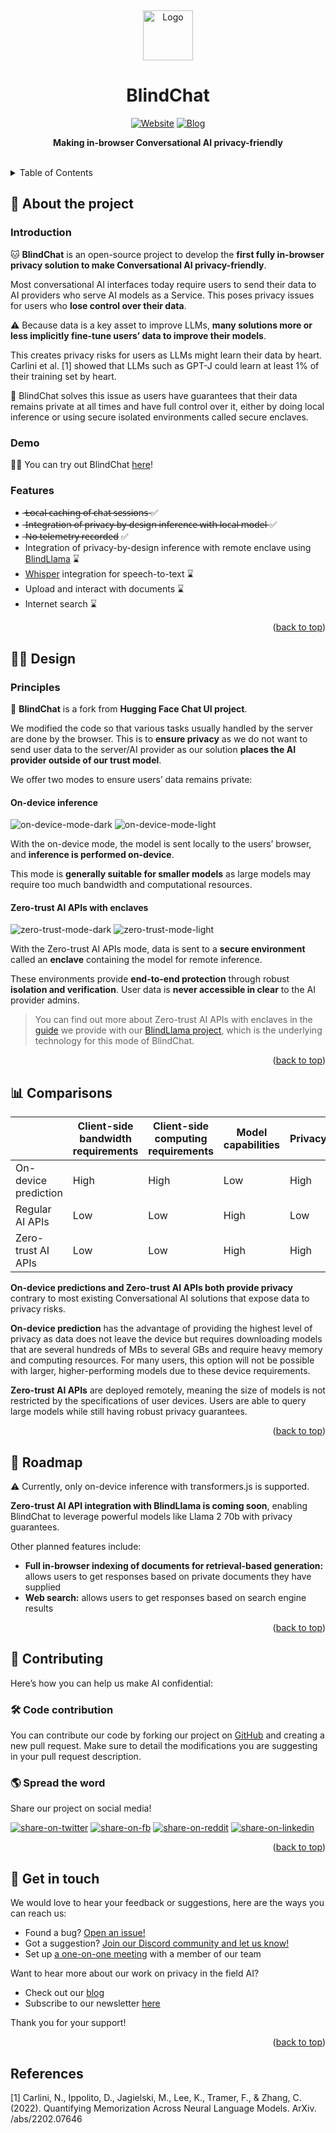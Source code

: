 <a name="readme-top"></a>
<br />
<div align="center">
  <a href="https://github.com/mithril-security/blind_chat">
    <img src="https://github.com/mithril-security/blindai/raw/main/docs/assets/logo.png" alt="Logo" width="80" height="80">
  </a>

<h1 align="center">BlindChat</h1>

[![Website][website-shield]][website-url]
[![Blog][blog-shield]][blog-url]
</div>

 <p align="center">
    <b>Making in-browser Conversational AI privacy-friendly</b><br /><br />
   <!-- 
    <a href="https://blindllama.mithrilsecurity.io/en/latest"><strong>Explore the docs »</strong></a>
    <br />
    <br />
    <a href="https://aicert.mithrilsecurity.io/en/latest/docs/getting-started/quick-tour/">Get started</a>
    ·
    <a href="https://github.com/mithril-security/aicert/issues">Report Bug</a>
    ·
    <a href="https://github.com/mithril-security/aicert/issues">Request Feature</a>
  </p>
</div>

<!-- TABLE OF CONTENTS -->
<details>
  <summary>Table of Contents</summary>
  <ol>
    <li><a href="#-about-the-project">About the project</a></li>
    <li><a href="#-design">Design</a></li>
    <li><a href="#-Comparisons">Comparisons</a></li>
    <li><a href="#-roadmap">Roadmap</a></li>
    <li><a href="#-contributing">Contributing</a></li>
    <li><a href="#-get-in-touch">Contact</a></li>
  </ol>
</details>

## 📜 About the project

### Introduction

🐱 **BlindChat** is an open-source project to develop the **first fully in-browser privacy solution to make Conversational AI privacy-friendly**.

Most conversational AI interfaces today require users to send their data to AI providers who serve AI models as a Service. This poses privacy issues for users who **lose control over their data**. 

⚠️ Because data is a key asset to improve LLMs, **many solutions more or less implicitly fine-tune users’ data to improve their models**.

This creates privacy risks for users as LLMs might learn their data by heart. Carlini et al. [1] showed that LLMs such as GPT-J could learn at least 1% of their training set by heart.

🔐 BlindChat solves this issue as users have guarantees that their data remains private at all times and have full control over it, either by doing local inference or using secure isolated environments called secure enclaves.

### Demo

👩‍💻  You can try out BlindChat [here](https://chat.mithrilsecurity.io/)!

### Features

-  ̶L̶o̶c̶a̶l̶ ̶c̶a̶c̶h̶i̶n̶g̶ ̶o̶f̶ ̶c̶h̶a̶t̶ ̶s̶e̶s̶s̶i̶o̶n̶s̶ ✅
-  ̶I̶n̶t̶e̶g̶r̶a̶t̶i̶o̶n̶ ̶o̶f̶ ̶p̶r̶i̶v̶a̶c̶y̶-̶b̶y̶-̶d̶e̶s̶i̶g̶n̶ ̶i̶n̶f̶e̶r̶e̶n̶c̶e̶ ̶w̶i̶t̶h̶ ̶l̶o̶c̶a̶l̶ ̶m̶o̶d̶e̶l̶ ✅
-  ̶N̶o̶ ̶t̶e̶l̶e̶m̶e̶t̶r̶y̶ ̶r̶e̶c̶o̶r̶d̶e̶d̶ ✅
- Integration of privacy-by-design inference with remote enclave using [BlindLlama](https://blindllama.mithrilsecurity.io/en/latest/) ⌛
- [Whisper](https://openai.com/research/whisper) integration for speech-to-text ⌛
- Upload and interact with documents ⌛
- Internet search ⌛

<p align="right">(<a href="#readme-top">back to top</a>)</p>

## 🧑‍🎨 Design

### Principles

🤗 **BlindChat** is a fork from **Hugging Face Chat UI project**.

We modified the code so that various tasks usually handled by the server are done by the browser. This is to **ensure privacy** as we do not want to send user data to the server/AI provider as our solution **places the AI provider outside of our trust model**.

We offer two modes to ensure users’ data remains private:

#### On-device inference

![on-device-mode-dark](./assets/on-device-dark.png#gh-dark-mode-only)
![on-device-mode-light](./assets/on-device-light.png#gh-light-mode-only)

With the on-device mode, the model is sent locally to the users’ browser, and **inference is performed on-device**.

This mode is **generally suitable for smaller models** as large models may require too much bandwidth and computational resources.

#### Zero-trust AI APIs with enclaves

![zero-trust-mode-dark](./assets/zero-trust-dark.png#gh-dark-mode-only)
![zero-trust-mode-light](./assets/zero-trust-light.png#gh-light-mode-only)

With the Zero-trust AI APIs mode, data is sent to a **secure environment** called an **enclave** containing the model for remote inference. 

These environments provide **end-to-end protection** through robust **isolation and verification**. User data is **never accessible in clear** to the AI provider admins. 

> You can find out more about Zero-trust AI APIs with enclaves in the [guide](https://blindllama.mithrilsecurity.io/en/latest/docs/concepts/hardened-systems/) we provide with our [BlindLlama project](https://blindllama.mithrilsecurity.io/en/latest/), which is the underlying technology for this mode of BlindChat.

<p align="right">(<a href="#readme-top">back to top</a>)</p>

## 📊 Comparisons

|                      | Client-side bandwidth requirements | Client-side computing requirements | Model capabilities | Privacy |
|----------------------|-----------------------------------|-----------------------------------|-------------------|---------|
| On-device prediction | High                              | High                              | Low               | High    |
| Regular AI APIs      | Low                               | Low                               | High              | Low     |
| Zero-trust AI APIs  | Low                               | Low                               | High              | High    |


**On-device predictions and Zero-trust AI APIs both provide privacy** contrary to most existing Conversational AI solutions that expose data to privacy risks.

**On-device prediction** has the advantage of providing the highest level of privacy as data does not leave the device but requires downloading models that are several hundreds of MBs to several GBs and require heavy memory and computing resources. For many users, this option will not be possible with larger, higher-performing models due to these device requirements. 

**Zero-trust AI APIs** are deployed remotely, meaning the size of models is not restricted by the specifications of user devices. Users are able to query large models while still having robust privacy guarantees.

<p align="right">(<a href="#readme-top">back to top</a>)</p>

## 🎯 Roadmap

⚠️ Currently, only on-device inference with transformers.js is supported. 

**Zero-trust AI API integration with BlindLlama is coming soon**, enabling BlindChat to leverage powerful models like Llama 2 70b with privacy guarantees.

Other planned features include:

- **Full in-browser indexing of documents for retrieval-based generation:** allows users to get responses based on private documents they have supplied
- **Web search:** allows users to get responses based on search engine results

<p align="right">(<a href="#readme-top">back to top</a>)</p>

## 🤝 Contributing

Here’s how you can help us make AI confidential:

### 🛠️ Code contribution

You can contribute our code by forking our project on [GitHub](https://github.com/mithril-security/blind_chat) and creating a new pull request. Make sure to detail the modifications you are suggesting in your pull request description.

### 🌎 Spread the word

Share our project on social media!

[![share-on-twitter][twitter]][twitter-share]
[![share-on-fb][fb-shield]][facebook-share]
[![share-on-reddit][reddit-shield]][reddit-share]
[![share-on-linkedin][linkedin-shield]][linkedin-share]

<p align="right">(<a href="#readme-top">back to top</a>)</p>

## 📇 Get in touch

We would love to hear your feedback or suggestions, here are the ways you can reach us:
  - Found a bug? [Open an issue!](https://github.com/mithril-security/blind_chat/issues)
  - Got a suggestion? [Join our Discord community and let us know!](https://discord.com/invite/TxEHagpWd4)
  - Set up [a one-on-one meeting](https://www.mithrilsecurity.io/contact) with a member of our team

Want to hear more about our work on privacy in the field AI?
- Check out our [blog](https://blog.mithrilsecurity.io/)
- Subscribe to our newsletter [here](https://blog.mithrilsecurity.io/)

Thank you for your support!

<p align="right">(<a href="#readme-top">back to top</a>)</p>

## References

[1] Carlini, N., Ippolito, D., Jagielski, M., Lee, K., Tramer, F., & Zhang, C. (2022). Quantifying Memorization Across Neural Language Models. ArXiv. /abs/2202.07646


<!-- MARKDOWN LINKS & IMAGES -->
[project-url]: https://github.com/mithril-security/blind_chat
[twitter-url]: https://twitter.com/MithrilSecurity
[contact-url]: https://www.mithrilsecurity.io/contact
[docs-shield]: https://img.shields.io/badge/Docs-000000?style=for-the-badge&colorB=555
[docs-url]: https://blindllama.mithrilsecurity.io/en/latest/
[license-shield]: https://img.shields.io/github/license/mithril-security/aicert.svg?style=for-the-badge
[contact]: https://img.shields.io/badge/Contact_us-000000?style=for-the-badge&colorB=555
[project]: https://img.shields.io/badge/Project-000000?style=for-the-badge&colorB=555
[linkedin-shield]: https://img.shields.io/badge/LinkedIn-0077B5?style=for-the-badge&logo=linkedin&logoColor=white&colorB=555
[reddit-shield]: https://img.shields.io/badge/reddit-0077B5?style=for-the-badge&logo=reddit&logoColor=white&colorB=FF4500
[twitter]: https://img.shields.io/badge/Twitter-1DA1F2?style=for-the-badge&logo=twitter&logoColor=white
[fb-shield]: https://img.shields.io/badge/Facebook-0077B5?style=for-the-badge&logo=facebook&logoColor=white&colorB=3b5998
[linkedin-url]: https://www.linkedin.com/company/mithril-security-company/
[website-url]: https://www.mithrilsecurity.io
[docs-url]: https://blindllama.mithrilsecurity.io/en/latest/
[website-shield]: https://img.shields.io/badge/website-000000?style=for-the-badge&colorB=555
[blog-url]: https://blog.mithrilsecurity.io/
[blog-shield]: https://img.shields.io/badge/Blog-000?style=for-the-badge&logo=ghost&logoColor=yellow&colorB=555
[facebook-share]: https://www.facebook.com/sharer/sharer.php?u=https%3A//github.com/mithril-security/blind_chat
[twitter-share]: https://twitter.com/intent/tweet?url=https://github.com/mithril-security/blind_chat&text=Check%20out%20the%20open-source%20project%20to%20build%20a%20private%20Conversational%20AI%20app%20running%20fully%20in-browser
[linkedin-share]: https://www.linkedin.com/sharing/share-offsite/?url=https://github.com/mithril-security/blind_chat
[reddit-share]: https://www.reddit.com/submit?url=github.com%2Fmithril-security%2Fblind_chat&title=Private%20in-browser%20Conversational%20AI%20with%20BlindChat
